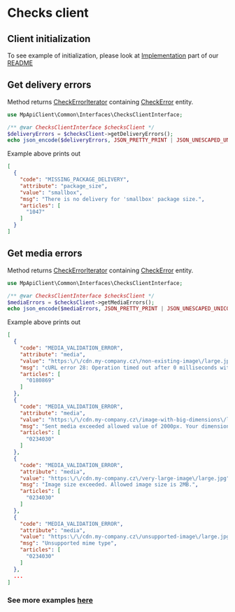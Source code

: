# Checks client

## Client initialization

To see example of initialization, please look at [Implementation](../README.md#implementation) part of our [README](../README.md)

## Get delivery errors

Method returns [CheckErrorIterator](../src/Checks/Entity/ErrorIterator.php) containing [CheckError](../src/Checks/Entity/Error.php) entity.

```php
use MpApiClient\Common\Interfaces\ChecksClientInterface;

/** @var ChecksClientInterface $checksClient */
$deliveryErrors = $checksClient->getDeliveryErrors();
echo json_encode($deliveryErrors, JSON_PRETTY_PRINT | JSON_UNESCAPED_UNICODE);
```

Example above prints out

```json
[
  {
    "code": "MISSING_PACKAGE_DELIVERY",
    "attribute": "package_size",
    "value": "smallbox",
    "msg": "There is no delivery for 'smallbox' package size.",
    "articles": [
      "1047"
    ]
  }
]
```

## Get media errors

Method returns [CheckErrorIterator](../src/Checks/Entity/ErrorIterator.php) containing [CheckError](../src/Checks/Entity/Error.php) entity.

```php
use MpApiClient\Common\Interfaces\ChecksClientInterface;

/** @var ChecksClientInterface $checksClient */
$mediaErrors = $checksClient->getMediaErrors();
echo json_encode($mediaErrors, JSON_PRETTY_PRINT | JSON_UNESCAPED_UNICODE);
```

Example above prints out

```json
[
  {
    "code": "MEDIA_VALIDATION_ERROR",
    "attribute": "media",
    "value": "https:\/\/cdn.my-company.cz\/non-existing-image\/large.jpg",
    "msg": "cURL error 28: Operation timed out after 0 milliseconds with 0 out of 0 bytes received (see http:\/\/curl.haxx.se\/libcurl\/c\/libcurl-errors.html)",
    "articles": [
      "0180869"
    ]
  },
  {
    "code": "MEDIA_VALIDATION_ERROR",
    "attribute": "media",
    "value": "https:\/\/cdn.my-company.cz\/image-with-big-dimensions\/large.jpg",
    "msg": "Sent media exceeded allowed value of 2000px. Your dimensions for media are 2480px x 945px.",
    "articles": [
      "0234030"
    ]
  },
  {
    "code": "MEDIA_VALIDATION_ERROR",
    "attribute": "media",
    "value": "https:\/\/cdn.my-company.cz\/very-large-image\/large.jpg",
    "msg": "Image size exceeded. Allowed image size is 2MB.",
    "articles": [
      "0234030"
    ]
  },
  {
    "code": "MEDIA_VALIDATION_ERROR",
    "attribute": "media",
    "value": "https:\/\/cdn.my-company.cz\/unsupported-image\/large.jpg",
    "msg": "Unsupported mime type",
    "articles": [
      "0234030"
    ]
  },
  ...
]
```

### See more examples [here](../example/Checks.php)

